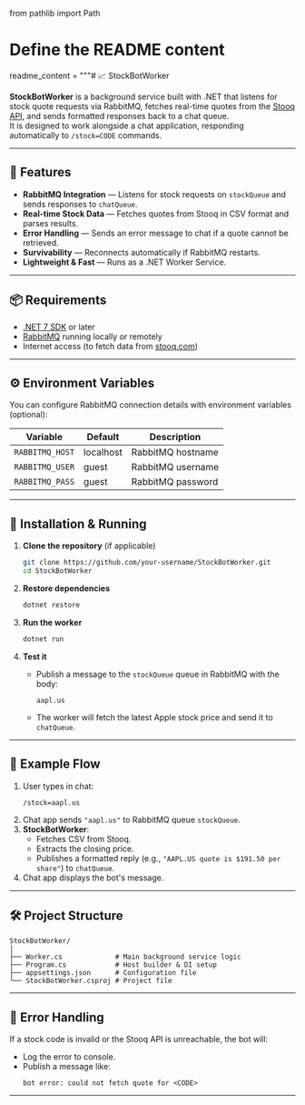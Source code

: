 from pathlib import Path

# Define the README content
readme_content = """# 📈 StockBotWorker

**StockBotWorker** is a background service built with .NET that listens for stock quote requests via RabbitMQ, fetches real-time quotes from the [Stooq API](https://stooq.com), and sends formatted responses back to a chat queue.  
It is designed to work alongside a chat application, responding automatically to `/stock=CODE` commands.

---

## 🚀 Features

- **RabbitMQ Integration** — Listens for stock requests on `stockQueue` and sends responses to `chatQueue`.
- **Real-time Stock Data** — Fetches quotes from Stooq in CSV format and parses results.
- **Error Handling** — Sends an error message to chat if a quote cannot be retrieved.
- **Survivability** — Reconnects automatically if RabbitMQ restarts.
- **Lightweight & Fast** — Runs as a .NET Worker Service.

---

## 📦 Requirements

- [.NET 7 SDK](https://dotnet.microsoft.com/download/dotnet/7.0) or later
- [RabbitMQ](https://www.rabbitmq.com/) running locally or remotely
- Internet access (to fetch data from [stooq.com](https://stooq.com))

---

## ⚙️ Environment Variables

You can configure RabbitMQ connection details with environment variables (optional):

| Variable          | Default   | Description                       |
|-------------------|-----------|-----------------------------------|
| `RABBITMQ_HOST`   | localhost | RabbitMQ hostname                 |
| `RABBITMQ_USER`   | guest     | RabbitMQ username                 |
| `RABBITMQ_PASS`   | guest     | RabbitMQ password                 |

---

## 🔧 Installation & Running

1. **Clone the repository** (if applicable)  
   ```bash
   git clone https://github.com/your-username/StockBotWorker.git
   cd StockBotWorker
   ```

2. **Restore dependencies**  
   ```bash
   dotnet restore
   ```

3. **Run the worker**  
   ```bash
   dotnet run
   ```

4. **Test it**  
   - Publish a message to the `stockQueue` queue in RabbitMQ with the body:  
     ```
     aapl.us
     ```
   - The worker will fetch the latest Apple stock price and send it to `chatQueue`.

---

## 📜 Example Flow

1. User types in chat:  
   ```
   /stock=aapl.us
   ```
2. Chat app sends `"aapl.us"` to RabbitMQ queue `stockQueue`.
3. **StockBotWorker**:
   - Fetches CSV from Stooq.
   - Extracts the closing price.
   - Publishes a formatted reply (e.g., `"AAPL.US quote is $191.50 per share"`) to `chatQueue`.
4. Chat app displays the bot's message.

---

## 🛠 Project Structure

```
StockBotWorker/
│
├── Worker.cs             # Main background service logic
├── Program.cs            # Host builder & DI setup
├── appsettings.json      # Configuration file
└── StockBotWorker.csproj # Project file
```

---

## 🐛 Error Handling

If a stock code is invalid or the Stooq API is unreachable, the bot will:
- Log the error to console.
- Publish a message like:
  ```
  bot error: could not fetch quote for <CODE>
  ```

---